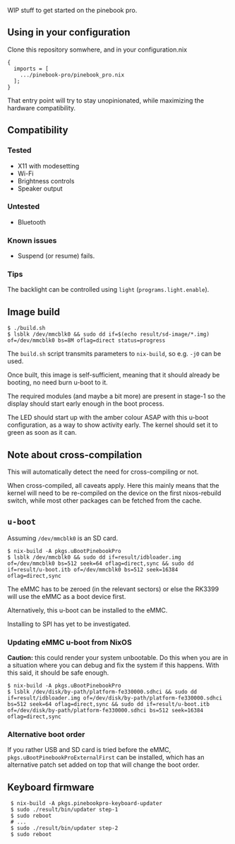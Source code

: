 WIP stuff to get started on the pinebook pro.

## Using in your configuration

Clone this repository somwhere, and in your configuration.nix

```
{
  imports = [
    .../pinebook-pro/pinebook_pro.nix
  ];
}
```

That entry point will try to stay unopinionated, while maximizing the hardware
compatibility.

## Compatibility

### Tested

 * X11 with modesetting
 * Wi-Fi
 * Brightness controls
 * Speaker output

### Untested

 * Bluetooth

### Known issues

 * Suspend (or resume) fails.

### Tips

The backlight can be controlled using `light` (`programs.light.enable`).

## Image build

```
$ ./build.sh
$ lsblk /dev/mmcblk0 && sudo dd if=$(echo result/sd-image/*.img) of=/dev/mmcblk0 bs=8M oflag=direct status=progress
```

The `build.sh` script transmits parameters to `nix-build`, so e.g. `-j0` can
be used.

Once built, this image is self-sufficient, meaning that it should already be
booting, no need burn u-boot to it.

The required modules (and maybe a bit more) are present in stage-1 so the
display should start early enough in the boot process.

The LED should start up with the amber colour ASAP with this u-boot
configuration, as a way to show activity early. The kernel should set it to
green as soon as it can.

## Note about cross-compilation

This will automatically detect the need for cross-compiling or not.

When cross-compiled, all caveats apply. Here this mainly means that the kernel
will need to be re-compiled on the device on the first nixos-rebuild switch,
while most other packages can be fetched from the cache.

## `u-boot`

Assuming `/dev/mmcblk0` is an SD card.

```
$ nix-build -A pkgs.uBootPinebookPro
$ lsblk /dev/mmcblk0 && sudo dd if=result/idbloader.img of=/dev/mmcblk0 bs=512 seek=64 oflag=direct,sync && sudo dd if=result/u-boot.itb of=/dev/mmcblk0 bs=512 seek=16384 oflag=direct,sync
```

The eMMC has to be zeroed (in the relevant sectors) or else the RK3399 will use
the eMMC as a boot device first.

Alternatively, this u-boot can be installed to the eMMC.

Installing to SPI has yet to be investigated.

### Updating eMMC u-boot from NixOS

**Caution:** this could render your system unbootable. Do this when you are in
a situation where you can debug and fix the system if this happens. With this
said, it should be safe enough.

```
$ nix-build -A pkgs.uBootPinebookPro
$ lsblk /dev/disk/by-path/platform-fe330000.sdhci && sudo dd if=result/idbloader.img of=/dev/disk/by-path/platform-fe330000.sdhci bs=512 seek=64 oflag=direct,sync && sudo dd if=result/u-boot.itb of=/dev/disk/by-path/platform-fe330000.sdhci bs=512 seek=16384 oflag=direct,sync
```

### Alternative boot order

If you rather USB and SD card is tried before the eMMC, `pkgs.uBootPinebookProExternalFirst`
can be installed, which has an alternative patch set added on top that will
change the boot order.


## Keyboard firmware

```
 $ nix-build -A pkgs.pinebookpro-keyboard-updater
 $ sudo ./result/bin/updater step-1
 $ sudo reboot
 # ...
 $ sudo ./result/bin/updater step-2
 $ sudo reboot
```

